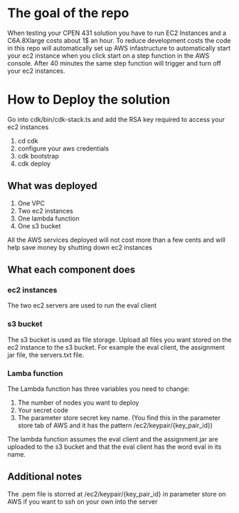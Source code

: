 # The goal of the repo

When testing your CPEN 431 solution you have to run EC2 Instances and a C6A.8Xlarge costs about 1$ an hour.
To reduce development costs the code in this repo will automatically set up AWS infastructure to automatically start your ec2 instance when you click start on a step function in the AWS console.
After 40 minutes the same step function will trigger and turn off your ec2 instances.

# How to Deploy the solution

Go into cdk/bin/cdk-stack.ts and add the RSA key required to access your ec2 instances

1. cd cdk
2. configure your aws credentials
3. cdk bootstrap
4. cdk deploy

## What was deployed

1. One VPC
2. Two ec2 instances
3. One lambda function
4. One s3 bucket

All the AWS services deployed will not cost more than a few cents and will help save money by shutting down ec2 instances

## What each component does

### ec2 instances
The two ec2 servers are used to run the eval client

### s3 bucket
The s3 bucket is used as file storage. 
Upload all files you want stored on the ec2 instance to the s3 bucket.
For example the eval client, the assignment jar file, the servers.txt file.

### Lamba function
The Lambda function has three variables you need to change:
1. The number of nodes you want to deploy
2. Your secret code
3. The parameter store secret key name. (You find this in the parameter store tab of AWS and it has the pattern /ec2/keypair/{key_pair_id})

The lambda function assumes the eval client and the assignment.jar are uploaded to the s3 bucket and that the eval client has the word eval in its name.


## Additional notes

The .pem file is storred at /ec2/keypair/{key_pair_id} in parameter store on AWS if you want to ssh on your own into the server